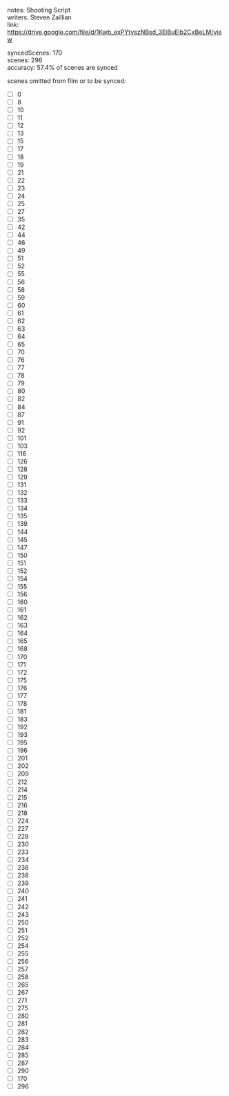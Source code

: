 notes: Shooting Script  
writers: Steven Zaillian  
link: https://drive.google.com/file/d/1Kwb_exPYtvszNBsd_3EiBuEjb2CxBeLM/view  

syncedScenes: 170  
scenes: 296  
accuracy: 57.4% of scenes are synced  

scenes omitted from film or to be synced:  
- [ ] 0    
- [ ] 8    
- [ ] 10    
- [ ] 11    
- [ ] 12    
- [ ] 13    
- [ ] 15    
- [ ] 17    
- [ ] 18    
- [ ] 19    
- [ ] 21    
- [ ] 22    
- [ ] 23    
- [ ] 24    
- [ ] 25    
- [ ] 27    
- [ ] 35    
- [ ] 42    
- [ ] 44    
- [ ] 46    
- [ ] 49    
- [ ] 51    
- [ ] 52    
- [ ] 55    
- [ ] 56    
- [ ] 58    
- [ ] 59    
- [ ] 60    
- [ ] 61    
- [ ] 62    
- [ ] 63    
- [ ] 64    
- [ ] 65    
- [ ] 70    
- [ ] 76    
- [ ] 77    
- [ ] 78    
- [ ] 79    
- [ ] 80    
- [ ] 82    
- [ ] 84    
- [ ] 87    
- [ ] 91    
- [ ] 92    
- [ ] 101    
- [ ] 103    
- [ ] 116    
- [ ] 126    
- [ ] 128    
- [ ] 129    
- [ ] 131    
- [ ] 132    
- [ ] 133    
- [ ] 134    
- [ ] 135    
- [ ] 139    
- [ ] 144    
- [ ] 145    
- [ ] 147    
- [ ] 150    
- [ ] 151    
- [ ] 152    
- [ ] 154    
- [ ] 155    
- [ ] 156    
- [ ] 160    
- [ ] 161    
- [ ] 162    
- [ ] 163    
- [ ] 164    
- [ ] 165    
- [ ] 168    
- [ ] 170    
- [ ] 171    
- [ ] 172    
- [ ] 175    
- [ ] 176    
- [ ] 177    
- [ ] 178    
- [ ] 181    
- [ ] 183    
- [ ] 192    
- [ ] 193    
- [ ] 195    
- [ ] 196    
- [ ] 201    
- [ ] 202    
- [ ] 209    
- [ ] 212    
- [ ] 214    
- [ ] 215    
- [ ] 216    
- [ ] 218    
- [ ] 224    
- [ ] 227    
- [ ] 228    
- [ ] 230    
- [ ] 233    
- [ ] 234    
- [ ] 236    
- [ ] 238    
- [ ] 239    
- [ ] 240    
- [ ] 241    
- [ ] 242    
- [ ] 243    
- [ ] 250    
- [ ] 251    
- [ ] 252    
- [ ] 254    
- [ ] 255    
- [ ] 256    
- [ ] 257    
- [ ] 258    
- [ ] 265    
- [ ] 267    
- [ ] 271    
- [ ] 275    
- [ ] 280    
- [ ] 281    
- [ ] 282    
- [ ] 283    
- [ ] 284    
- [ ] 285    
- [ ] 287    
- [ ] 290    
- [ ] 170    
- [ ] 296    